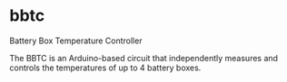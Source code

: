# bbtc
Battery Box Temperature Controller

The BBTC is an Arduino-based circuit that independently measures and controls the temperatures of up to 4 battery boxes.
